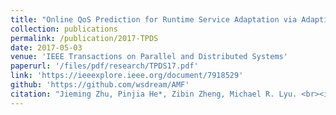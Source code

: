 ```yaml
---
title: "Online QoS Prediction for Runtime Service Adaptation via Adaptive Matrix Factorization"
collection: publications
permalink: /publication/2017-TPDS
date: 2017-05-03
venue: 'IEEE Transactions on Parallel and Distributed Systems'
paperurl: '/files/pdf/research/TPDS17.pdf'
link: 'https://ieeexplore.ieee.org/document/7918529'
github: 'https://github.com/wsdream/AMF'
citation: "Jieming Zhu, Pinjia He*, Zibin Zheng, Michael R. Lyu. <br><i>TPDS'17: IEEE Transactions on Parallel and Distributed Systems</i>"
---
```

